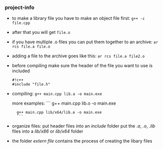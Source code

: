 ### project-info ###

* to make a library file you have to make an object file first: ```g++ -c file.cpp```

* after that you will get ```file.o```

* if you have multiple .o files you can put them together to an archive: ```ar rcs file.a file.o```

* adding a file to the archive goes like this: ```ar rcs file.a file2.o```

* before compiling make sure the header of the file you want to use is included
	```
	#!c++
	#include "file.h"
	```

* compiling:
	```g++ main.cpp lib.a -o main.exe```
	
	more examples:
		```
		g++ main.cpp lib.o -o main.exe

		g++ main.cpp lib/x64/lib.a -o main.exe
		```
	
* organize files:
	put header files into an *include* folder
	put the *.a*, *.o*, *.lib* files into a *lib/x86* or *lib/x64* folder 


* the folder *extern file* contains the process of creating the libary files